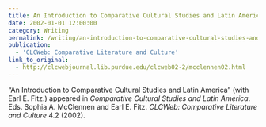 ```yaml
---
title: An Introduction to Comparative Cultural Studies and Latin America
date: 2002-01-01 12:00:00
category: Writing
permalink: /writing/an-introduction-to-comparative-cultural-studies-and-latin-america/
publication:
  - 'CLCWeb: Comparative Literature and Culture'
link_to_original:
  - http://clcwebjournal.lib.purdue.edu/clcweb02-2/mcclennen02.html
---
```

“An Introduction to Comparative Cultural Studies and Latin America” (with Earl E. Fitz.) appeared in <em>Comparative Cultural Studies and Latin America</em>. Eds. Sophia A. McClennen and Earl E. Fitz. <em>CLCWeb: Comparative Literature and Culture</em> 4.2 (2002).
